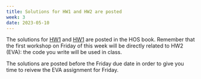 ```yaml
---
title: Solutions for HW1 and HW2 are posted
week: 3
date: 2023-05-10
---
```


<!-- <a href="" target="_blank">link</a> -->
<!-- <a href="https://tudelft-citg.github.io/HOS-prob-design/unlisted/assignment.html" target="_blank">Start HW 1</a> -->

The solutions for <a href="https://tudelft-citg.github.io/HOS-prob-design/homework/HW_01_solution.html#" target="_blank">HW1</a> and <a href="https://tudelft-citg.github.io/HOS-prob-design/homework/HW_02_solution.html#" target="_blank">HW1</a> are posted in the HOS book. Remember that the first workshop on Friday of this week will be directly related to HW2 (EVA): the code you write will be used in class.

The solutions are posted before the Friday due date in order to give you time to reivew the EVA assignment for Friday.